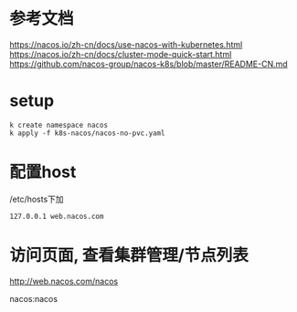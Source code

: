 # 参考文档
https://nacos.io/zh-cn/docs/use-nacos-with-kubernetes.html
https://nacos.io/zh-cn/docs/cluster-mode-quick-start.html
https://github.com/nacos-group/nacos-k8s/blob/master/README-CN.md

# setup
```
k create namespace nacos
k apply -f k8s-nacos/nacos-no-pvc.yaml
```

# 配置host
/etc/hosts下加
```
127.0.0.1 web.nacos.com
```

# 访问页面, 查看集群管理/节点列表

http://web.nacos.com/nacos

nacos:nacos